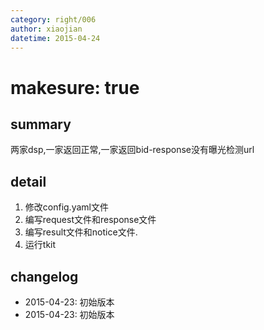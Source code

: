 ```yaml
---
category: right/006
author: xiaojian
datetime: 2015-04-24
---
```


# makesure: true

## summary

两家dsp,一家返回正常,一家返回bid-response没有曝光检测url

## detail

1. 修改config.yaml文件
2. 编写request文件和response文件
3. 编写result文件和notice文件.
4. 运行tkit

## changelog

- 2015-04-23: 初始版本
- 2015-04-23: 初始版本
